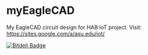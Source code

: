 # myEagleCAD

My EagleCAD circuit design for HAB IoT project.
Visit: https://sites.google.com/a/asu.edu/iot/

[![Bitdeli Badge](https://d2weczhvl823v0.cloudfront.net/kunallanjewar/myeaglecad/trend.png)](https://bitdeli.com/free "Bitdeli Badge")

